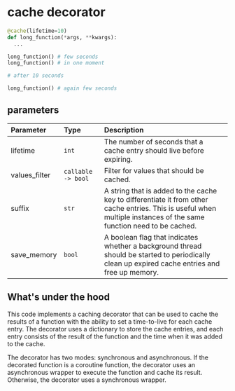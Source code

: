 # cache decorator

```python
@cache(lifetime=10)
def long_function(*args, **kwargs):
  ...

long_function() # few seconds
long_function() # in one moment

# after 10 seconds

long_function() # again few seconds
```

## parameters
| Parameter | Type | Description |
| :--- | :--- | :--- |
| lifetime | `int` | The number of seconds that a cache entry should live before expiring. |
| values_filter | `callable -> bool` | Filter for values that should be cached. |
| suffix | `str` | A string that is added to the cache key to differentiate it from other cache entries. This is useful when multiple instances of the same function need to be cached. |
| save_memory | `bool` | A boolean flag that indicates whether a background thread should be started to periodically clean up expired cache entries and free up memory. |

## What's under the hood
This code implements a caching decorator that can be used to cache the results of a function with the ability to set a time-to-live for each cache entry. The decorator uses a dictionary to store the cache entries, and each entry consists of the result of the function and the time when it was added to the cache.

The decorator has two modes: synchronous and asynchronous. If the decorated function is a coroutine function, the decorator uses an asynchronous wrapper to execute the function and cache its result. Otherwise, the decorator uses a synchronous wrapper.
